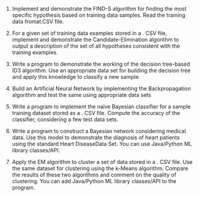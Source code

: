  1. Implement and demonstrate the FIND-S algorithm for finding the most specific hypothesis based on training data samples. Read the training data fromat.CSV file. 

2. For a given set of training data examples stored in a . CSV file, implement and demonstrate the Candidate-Elimination algorithm to output a description of the set of all hypotheses consistent with the training examples.

3. Write a program to demonstrate the working of the decision tree-based ID3 algorithm. Use an appropriate data set for building the decision tree and apply this knowledge to classify a new sample.

4. Build an Artificial Neural Network by implementing the Backpropagation algorithm and test the same using appropriate data sets 

5. Write a program to implement the naïve Bayesian classifier for a sample training dataset stored as a . CSV file. Compute the accuracy of the classifier, considering a few test data sets.

6. Write a program to construct a Bayesian network considering medical data. Use this model to demonstrate the diagnosis of heart patients using the standard Heart DiseaseData Set. You can use Java/Python ML library classes/API.

7. Apply the EM algorithm to cluster a set of data stored in a . CSV file. Use the same dataset for clustering using the k-Means algorithm. Compare the results of these two algorithms and comment on the quality of clustering. You can add Java/Python ML library classes/API to the program.
